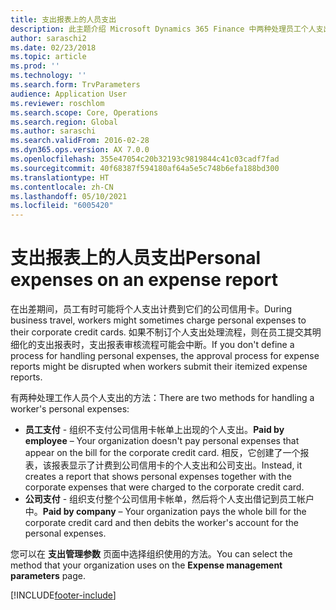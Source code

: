 ```yaml
---
title: 支出报表上的人员支出
description: 此主题介绍 Microsoft Dynamics 365 Finance 中两种处理员工个人支出的方法。
author: saraschi2
ms.date: 02/23/2018
ms.topic: article
ms.prod: ''
ms.technology: ''
ms.search.form: TrvParameters
audience: Application User
ms.reviewer: roschlom
ms.search.scope: Core, Operations
ms.search.region: Global
ms.author: saraschi
ms.search.validFrom: 2016-02-28
ms.dyn365.ops.version: AX 7.0.0
ms.openlocfilehash: 355e47054c20b32193c9819844c41c03cadf7fad
ms.sourcegitcommit: 40f68387f594180af64a5e5c748b6efa188bd300
ms.translationtype: HT
ms.contentlocale: zh-CN
ms.lasthandoff: 05/10/2021
ms.locfileid: "6005420"
---
```

# <a name="personal-expenses-on-an-expense-report"></a><span data-ttu-id="c1db1-103">支出报表上的人员支出</span><span class="sxs-lookup"><span data-stu-id="c1db1-103">Personal expenses on an expense report</span></span>

<span data-ttu-id="c1db1-104">在出差期间，员工有时可能将个人支出计费到它们的公司信用卡。</span><span class="sxs-lookup"><span data-stu-id="c1db1-104">During business travel, workers might sometimes charge personal expenses to their corporate credit cards.</span></span> <span data-ttu-id="c1db1-105">如果不制订个人支出处理流程，则在员工提交其明细化的支出报表时，支出报表审核流程可能会中断。</span><span class="sxs-lookup"><span data-stu-id="c1db1-105">If you don't define a process for handling personal expenses, the approval process for expense reports might be disrupted when workers submit their itemized expense reports.</span></span> 

<span data-ttu-id="c1db1-106">有两种处理工作人员个人支出的方法：</span><span class="sxs-lookup"><span data-stu-id="c1db1-106">There are two methods for handling a worker's personal expenses:</span></span>

- <span data-ttu-id="c1db1-107">**员工支付** - 组织不支付公司信用卡帐单上出现的个人支出。</span><span class="sxs-lookup"><span data-stu-id="c1db1-107">**Paid by employee** – Your organization doesn't pay personal expenses that appear on the bill for the corporate credit card.</span></span> <span data-ttu-id="c1db1-108">相反，它创建了一个报表，该报表显示了计费到公司信用卡的个人支出和公司支出。</span><span class="sxs-lookup"><span data-stu-id="c1db1-108">Instead, it creates a report that shows personal expenses together with the corporate expenses that were charged to the corporate credit card.</span></span>
- <span data-ttu-id="c1db1-109">**公司支付** - 组织支付整个公司信用卡帐单，然后将个人支出借记到员工帐户中。</span><span class="sxs-lookup"><span data-stu-id="c1db1-109">**Paid by company** – Your organization pays the whole bill for the corporate credit card and then debits the worker's account for the personal expenses.</span></span>

<span data-ttu-id="c1db1-110">您可以在 **支出管理参数** 页面中选择组织使用的方法。</span><span class="sxs-lookup"><span data-stu-id="c1db1-110">You can select the method that your organization uses on the **Expense management parameters** page.</span></span>


[!INCLUDE[footer-include](../includes/footer-banner.md)]